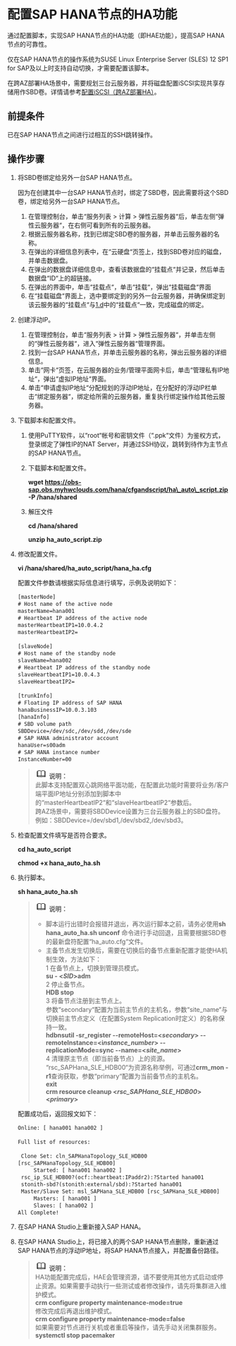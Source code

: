 # 配置SAP HANA节点的HA功能<a name="saphana_02_0051"></a>

通过配置脚本，实现SAP HANA节点的HA功能（即HAE功能），提高SAP  HANA节点的可靠性。

仅在SAP HANA节点的操作系统为SUSE Linux Enterprise Server \(SLES\) 12 SP1 for SAP及以上时支持自动切换，才需要配置该脚本。

在跨AZ部署HA场景中，需要规划三台云服务器，并将磁盘配置iSCSI实现共享存储用作SBD卷。详情请参考[配置iSCSI（跨AZ部署HA）](配置iSCSI（跨AZ部署HA）.md)。

## 前提条件<a name="section60116077105642"></a>

已在SAP HANA节点之间进行过相互的SSH跳转操作。

## 操作步骤<a name="section26679172112337"></a>

1.  将SBD卷绑定给另外一台SAP HANA节点。

    因为在创建其中一台SAP HANA节点时，绑定了SBD卷，因此需要将这个SBD卷，绑定给另外一台SAP HANA节点。

    1.  在管理控制台，单击“服务列表 \> 计算  \>  弹性云服务器“后，单击左侧“弹性云服务器“，在右侧可看到所有的云服务器。
    2.  根据云服务器名称，找到已绑定SBD卷的服务器，并单击云服务器的名称。
    3.  在弹出的详细信息列表中，在“云硬盘“页签上，找到SBD卷对应的磁盘，并单击数据盘。
    4.  <a name="li13794543224950"></a>在弹出的数据盘详细信息中，查看该数据盘的“挂载点“并记录，然后单击数据盘“ID“上的超链接。
    5.  在弹出的界面中，单击“挂载点“，单击“挂载“，弹出“挂载磁盘“界面
    6.  在“挂载磁盘“界面上，选中要绑定到的另外一台云服务器，并确保绑定到该云服务器的“挂载点“与[1.d](#li13794543224950)中的“挂载点“一致，完成磁盘的绑定。

2.  创建浮动IP。
    1.  在管理控制台，单击“服务列表 \> 计算  \>  弹性云服务器“，并单击左侧的“弹性云服务器“，进入“弹性云服务器“管理界面。
    2.  找到一台SAP HANA节点，并单击云服务器的名称，弹出云服务器的详细信息。
    3.  单击“网卡“页签，在云服务器的业务/管理平面网卡后，单击“管理私有IP地址“，弹出“虚拟IP地址“界面。
    4.  单击“申请虚拟IP地址“分配规划的浮动IP地址，在分配好的浮动IP栏单击“绑定服务器“，绑定给所需的云服务器，重复执行绑定操作给其他云服务器。

3.  下载脚本和配置文件。
    1.  使用PuTTY软件，以“root“帐号和密钥文件（“.ppk“文件）为鉴权方式，登录绑定了弹性IP的NAT Server，并通过SSH协议，跳转到待作为主节点的SAP HANA节点。
    2.  下载脚本和配置文件。

        **wget https://obs-sap.obs.myhwclouds.com/hana/cfgandscript/ha\_auto\_script.zip -P /hana/shared**


    1.  解压文件

        **cd /hana/shared**

        **unzip  **ha\_auto\_script**.zip**


4.  修改配置文件。

    **vi /hana/shared/**ha\_auto\_script**/hana\_ha.cfg**

    配置文件参数请根据实际信息进行填写，示例及说明如下：

    ```
    [masterNode]
    # Host name of the active node
    masterName=hana001                                                         
    # Heartbeat IP address of the active node
    masterHeartbeatIP1=10.0.4.2
    masterHeartbeatIP2=                             
                                                                            
    [slaveNode]
    # Host name of the standby node
    slaveName=hana002                                           
    # Heartbeat IP address of the standby node
    slaveHeartbeatIP1=10.0.4.3
    slaveHeartbeatIP2=                                         
    
    [trunkInfo]                                                                              
    # Floating IP address of SAP HANA
    hanaBusinessIP=10.0.3.103                                                                                                                                                                                                           
    [hanaInfo]                                                        
    # SBD volume path
    SBDDevice=/dev/sdc,/dev/sdd,/dev/sde                                                    
    # SAP HANA administrator account
    hanaUser=s00adm                                            
    # SAP HANA instance number
    InstanceNumber=00
    ```

    >![](public_sys-resources/icon-note.gif) **说明：**   
    >此脚本支持配置双心跳网络平面功能，在配置此功能时需要将业务/客户端平面IP地址分别添加到脚本中的“masterHeartbeatIP2“和“slaveHeartbeatIP2“参数后。  
    >跨AZ场景中，需要将SBDDevice设置为三台云服务器上的SBD盘符。例如：SBDDevice=/dev/sbd1,/dev/sbd2,/dev/sbd3。  

5.  检查配置文件填写是否符合要求。

    **cd  **ha\_auto\_script****

    **chmod +x hana\_auto\_ha.sh**

6.  执行脚本。

    **sh hana\_auto\_ha.sh**

    >![](public_sys-resources/icon-note.gif) **说明：**   
    >-   脚本运行出错时会报错并退出，再次运行脚本之前，请务必使用**sh hana\_auto\_ha.sh unconf**  命令进行手动回退，且需要根据SBD卷的最新盘符配置“ha\_auto.cfg“文件。  
    >-   主备节点发生切换后，需要在切换后的备节点重新配置才能使HA机制生效，方法如下：  
    >    1 在备节点上，切换到管理员模式。  
    >    **su - <_SID_\>adm**  
    >    2 停止备节点。  
    >    **HDB stop**  
    >    3 将备节点注册到主节点上。  
    >    参数“secondary“配置为当前主节点的主机名，参数“site\_name“与切换前主节点定义（在配置System Replication时定义）的名称保持一致。  
    >    **hdbnsutil -sr\_register --remoteHost=<**_**secondary**_**\> --remoteInstance=<i**_**nstance\_number**_**\> --replicationMode=sync --name=<**_**site\_name**_**\>**  
    >    4 清理原主节点（即当前备节点）上的资源。  
    >    “rsc\_SAPHana\_SLE\_HDB00“为资源名称举例，可通过**crm\_mon - r1**查询获取，参数“primary“配置为当前备节点的主机名。  
    >    **exit**  
    >    **crm resource cleanup <**_**rsc\_SAPHana\_SLE\_HDB00**_**\> <**_**primary**_**\>**  

    配置成功后，返回报文如下：

    ```
    Online: [ hana001 hana002 ]
    
    Full list of resources:
    
     Clone Set: cln_SAPHanaTopology_SLE_HDB00 [rsc_SAPHanaTopology_SLE_HDB00]
         Started: [ hana001 hana002 ]
     rsc_ip_SLE_HDB00?(ocf::heartbeat:IPaddr2):?Started hana001
     stonith-sbd?(stonith:external/sbd):?Started hana001
     Master/Slave Set: msl_SAPHana_SLE_HDB00 [rsc_SAPHana_SLE_HDB00]
         Masters: [ hana001 ]
         Slaves: [ hana002 ]
    All Complete!
    
    ```

7.  在SAP HANA Studio上重新接入SAP HANA。
8.  在SAP HANA Studio上，将已接入的两个SAP HANA节点删除，重新通过SAP HANA节点的浮动IP地址，将SAP HANA节点接入，并配置备份路径。

    >![](public_sys-resources/icon-note.gif) **说明：**   
    >HA功能配置完成后，HAE会管理资源，请不要使用其他方式启动或停止资源。如果需要手动执行一些测试或者修改操作，请先将集群进入维护模式。  
    >**crm configure property maintenance-mode=true**  
    >修改完成后再退出维护模式。  
    >**crm configure property maintenance-mode=false**  
    >如果需要对节点进行关机或者重启等操作，请先手动关闭集群服务。  
    >**systemctl stop pacemaker**  


